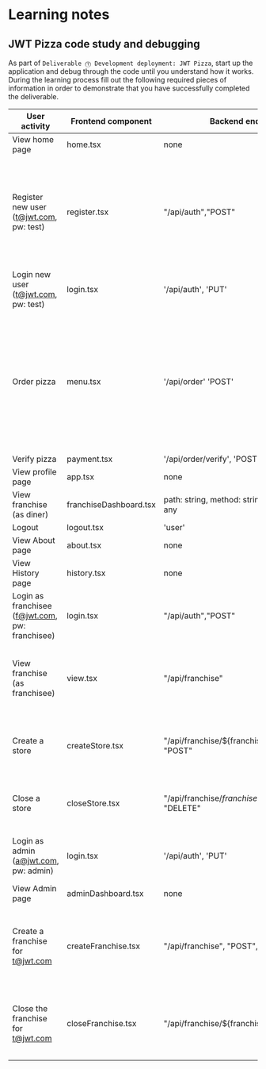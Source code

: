 # Learning notes

## JWT Pizza code study and debugging

As part of `Deliverable ⓵ Development deployment: JWT Pizza`, start up the application and debug through the code until you understand how it works. During the learning process fill out the following required pieces of information in order to demonstrate that you have successfully completed the deliverable.

| User activity                                       | Frontend component | Backend endpoints | Database SQL |
| --------------------------------------------------- | ------------------ | ----------------- | ------------ |
| View home page                                      | home.tsx           | none              | none         |
| Register new user<br/>(t@jwt.com, pw: test)         | register.tsx       | "/api/auth","POST"| "INSERT INTO user (name, email, password) VALUES (?, ?, ?)" "INSERT INTO userRole (userId, role, objectId) VALUES (?, ?, ?)"            |
| Login new user<br/>(t@jwt.com, pw: test)            | login.tsx          |'/api/auth', 'PUT' |INSERT INTO auth (token, userId) VALUES (?, ?)`              |
| Order pizza                                         | menu.tsx           |'/api/order' 'POST'|INSERT INTO dinerOrder (dinerId, franchiseId, storeId, date) VALUES (?, ?, ?, now()) INSERT INTO orderItem (orderId, menuId, description, price) VALUES (?, ?, ?, ?)             |
| Verify pizza                                        | payment.tsx        |'/api/order/verify', 'POST'|none  |
| View profile page                                   | app.tsx            | none              | none         |
| View franchise<br/>(as diner)                       | franchiseDashboard.tsx| path: string, method: string = 'GET', body?: any| none|
| Logout                                              | logout.tsx         | 'user'            | none         |
| View About page                                     | about.tsx          | none              | none         |
| View History page                                   | history.tsx        | none              | none         |
| Login as franchisee<br/>(f@jwt.com, pw: franchisee) | login.tsx          | "/api/auth","POST"| "INSERT INTO auth (token, userId) VALUES (?, ?)"           |
| View franchise<br/>(as franchisee)                  | view.tsx           | "/api/franchise"  | "SELECT id, name FROM franchise", "SELECT id, name FROM store WHERE franchiseId=?"    |
| Create a store                                      | createStore.tsx    | "/api/franchise/${franchise.id}/store`, "POST"  | "INSERT INTO store (franchiseId, name) VALUES (?, ?)" |
| Close a store                                       | closeStore.tsx     |  "/api/franchise/${franchise.id}/store/${store.id}", "DELETE"   | "DELETE FROM store WHERE franchiseId=? AND id=?" |
| Login as admin<br/>(a@jwt.com, pw: admin)           | login.tsx          | '/api/auth', 'PUT'| "INSERT INTO auth (token, userId) VALUES (?, ?)"  |
| View Admin page                                     | adminDashboard.tsx | none              |  none        |
| Create a franchise for t@jwt.com                    | createFranchise.tsx| "/api/franchise", "POST", franchise | "INSERT INTO store (franchiseId, name) VALUES (?, ?)", [franchiseId, store.name]|
| Close the franchise for t@jwt.com                   | closeFranchise.tsx | "/api/franchise/${franchise.id}, "DELETE"| "DELETE FROM store WHERE franchiseId=? AND id=?", [franchiseId, storeId]|
